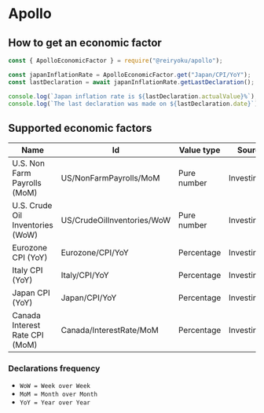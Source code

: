 # Apollo

## How to get an economic factor
```javascript
const { ApolloEconomicFactor } = require("@reiryoku/apollo");

const japanInflationRate = ApolloEconomicFactor.get("Japan/CPI/YoY");
const lastDeclaration = await japanInflationRate.getLastDeclaration();

console.log(`Japan inflation rate is ${lastDeclaration.actualValue}%`);
console.log(`The last declaration was made on ${lastDeclaration.date}`);
```

## Supported economic factors
| Name                                  | Id                            | Value type                | Source/s              |
| -----------                           | -----------                   | -----------               | -----------           |
| U.S. Non Farm Payrolls (MoM)          | US/NonFarmPayrolls/MoM        | Pure number               | Investing.com         |
| U.S. Crude Oil Inventories (WoW)      | US/CrudeOilInventories/WoW    | Pure number               | Investing.com         |
| Eurozone CPI (YoY)                    | Eurozone/CPI/YoY              | Percentage                | Investing.com         |
| Italy CPI (YoY)                       | Italy/CPI/YoY                 | Percentage                | Investing.com         |
| Japan CPI (YoY)                       | Japan/CPI/YoY                 | Percentage                | Investing.com         |
| Canada Interest Rate CPI (MoM)        | Canada/InterestRate/MoM       | Percentage                | Investing.com         |

### Declarations frequency
- `WoW = Week over Week`
- `MoM = Month over Month`
- `YoY = Year over Year`
